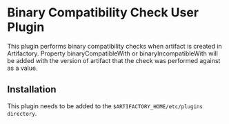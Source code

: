 Binary Compatibility Check User Plugin
=======================================

This plugin performs binary compatibility checks when artifact is created in Artifactory. Property binaryCompatibleWith or binaryIncompatibleWith will be added with the version of artifact that the check was performed against as a value.

Installation
---------------------------------------
This plugin needs to be added to the `$ARTIFACTORY_HOME/etc/plugins directory`.